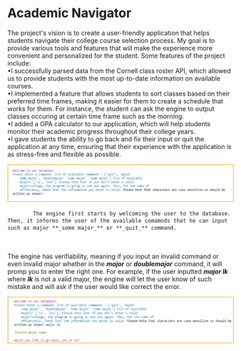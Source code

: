 # Academic Navigator 

 <p>
           The project's vision is to create a user-friendly application that helps students navigate their college course selection process. My goal is to provide various tools and features that will make the experience more convenient and personalized for the student. 
	   Some features of the project include:
		  <br>
	   &bull;I successfully parsed data from the Cornell class roster API, which allowed us to provide students with the most up-to-date information on available courses. 
		  <br>
	   &bull;I implemented a feature that allows students to sort classes based on their preferred time frames, making it easier for them to create a schedule that works for them. For instance, the student can ask the engine to output classes occuring at certain time frame such as the morning.
		  <br>
	   &bull;I added a GPA calculator to our application, which will help students monitor their academic progress throughout their college years. <br>
	   &bull;I gave students the ability to go back and fix their input or quit the application at any time, ensuring that their experience with the application is as stress-free and flexible as possible. <br>
          </p><img src="images/frst_ocaml.png" id="rcimage" alt="Custom Kitchen Drawing" class="center"
             style="max-width:100%;border:2px solid #F1D16C;">
          <p>
	
            The engine first starts by welcoming the user to the database. Then, it informs the user of the available comamnds that he can input such as major **_some major_** or **_quit_** command.
<br><br>
            The engine has verifiability, meaning if you input an invalid command or even invalid major whether in the **_major_** or **_doublemajor_** command, it will promp you to enter the right one. 
		  For example, if the user inputted **_major lk_** where **_lk_** is not a valid major, the engine will let the user know of such mistake and will ask if the user would like correct the error. 
	  </p><img src="images/scnd_ocaml.png" id="rcimage" alt="Custom Kitchen Drawing" class="center"
            style="max-width:100%;border:2px solid #F1D16C;">
          <p>
